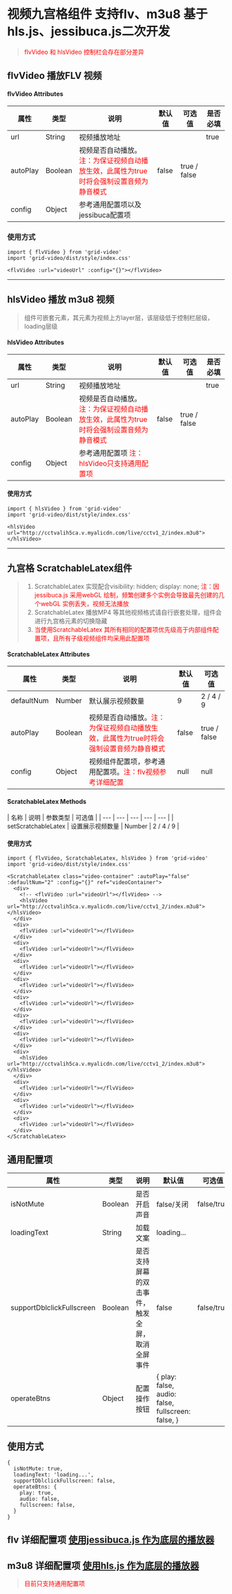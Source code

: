 <!--
 * @Description: 请输入当前文件描述
 * @Author: @Xin (834529118@qq.com)
 * @Date: 2021-10-12 20:32:08
 * @LastEditTime: 2022-01-13 15:26:21
 * @LastEditors: @Xin (834529118@qq.com)
-->
# 视频九宫格组件 支持flv、m3u8 基于hls.js、jessibuca.js二次开发
>  <font color="red">flvVideo 和 hlsVideo 控制栏会存在部分差异</font>
## flvVideo 播放FLV 视频
#### flvVideo Attributes
| 属性 | 类型 | 说明 | 默认值 | 可选值 | 是否必填 |
| --- | --- | --- | --- | --- | --- |
| url | String | 视频播放地址 |  | | true |
| autoPlay | Boolean | 视频是否自动播放。<font color="red">注：为保证视频自动播放生效，此属性为true时将会强制设置音频为静音模式</font> | false | true / false |
| config | Object | 参考通用配置项以及jessibuca配置项 |  |  |
### 使用方式
```
import { flvVideo } from 'grid-video'
import 'grid-video/dist/style/index.css'

<flvVideo :url="videoUrl" :config="{}"></flvVideo>
```
_________________
## hlsVideo 播放 m3u8 视频
> 组件可嵌套元素，其元素为视频上方layer层，该层级低于控制栏层级，loading层级
#### hlsVideo Attributes
| 属性 | 类型 | 说明 | 默认值 | 可选值 | 是否必填 |
| --- | --- | --- | --- | --- | --- |
| url | String | 视频播放地址 |  | | true |
| autoPlay | Boolean | 视频是否自动播放。<font color="red">注：为保证视频自动播放生效，此属性为true时将会强制设置音频为静音模式</font> | false | true / false |
| config | Object | 参考通用配置项 <font color="red">注：hlsVideo只支持通用配置项</font> |  |  |
#### 使用方式
```
import { hlsVideo } from 'grid-video'
import 'grid-video/dist/style/index.css'

<hlsVideo url="http://cctvalih5ca.v.myalicdn.com/live/cctv1_2/index.m3u8"></hlsVideo>
```
_________________

## 九宫格 ScratchableLatex组件
>1. ScratchableLatex 实现配合visibility: hidden; display: none; <font color="red">注：因jessibuca.js 采用webGL 绘制，频繁创建多个实例会导致最先创建的几个webGL 实例丢失，视频无法播放</font>
>2. ScratchableLatex 播放MP4 等其他视频格式请自行嵌套处理，组件会进行九宫格元素的切换隐藏
>3. <font color="red">当使用ScratchableLatex 其所有相同的配置项优先级高于内部组件配置项，且所有子级视频组件均采用此配置项</font>
#### ScratchableLatex Attributes
| 属性 | 类型 | 说明 | 默认值 | 可选值 |
| --- | --- | --- | --- | --- |
| defaultNum | Number | 默认展示视频数量 | 9 | 2 / 4 / 9 |
| autoPlay | Boolean | 视频是否自动播放。<font color="red">注：为保证视频自动播放生效，此属性为true时将会强制设置音频为静音模式</font> | false | true / false |
| config | Object | 视频组件配置项，参考通用配置项。<font color="red">注：flv视频参考详细配置</font> | null | null |


#### ScratchableLatex Methods
| 名称 | 说明 | 参数类型 | 可选值 |
| --- | --- | --- | --- | --- |
| setScratchableLatex | 设置展示视频数量 | Number | 2 / 4 / 9 |
#### 使用方式
```
import { flvVideo, ScratchableLatex, hlsVideo } from 'grid-video'
import 'grid-video/dist/style/index.css'

<ScratchableLatex class="video-container" :autoPlay="false" :defaultNum="2" :config="{}" ref="videoContainer">
  <div>
    <!-- <flvVideo :url="videoUrl"></flvVideo> -->
    <hlsVideo url="http://cctvalih5ca.v.myalicdn.com/live/cctv1_2/index.m3u8"></hlsVideo>
  </div>
  <div>
    <flvVideo :url="videoUrl"></flvVideo>
  </div>
  <div>
    <flvVideo :url="videoUrl"></flvVideo>
  </div>
  <div>
    <flvVideo :url="videoUrl"></flvVideo>
  </div>
  <div>
    <flvVideo :url="videoUrl"></flvVideo>
  </div>
  <div>
    <flvVideo :url="videoUrl"></flvVideo>
  </div>
  <div>
    <flvVideo :url="videoUrl"></flvVideo>
  </div>
  <div>
    <flvVideo :url="videoUrl"></flvVideo>
  </div>
  <div>
    <hlsVideo url="http://cctvalih5ca.v.myalicdn.com/live/cctv1_2/index.m3u8"></hlsVideo>
  </div>
  <div>
    <flvVideo :url="videoUrl"></flvVideo>
  </div>
  <div>
    <flvVideo :url="videoUrl"></flvVideo>
  </div>
  <div>
    <flvVideo :url="videoUrl"></flvVideo>
  </div>
</ScratchableLatex>
```

## 通用配置项

| 属性 | 类型 | 说明 | 默认值 | 可选值 |
| --- | --- | --- | --- | --- |
| isNotMute | Boolean | 是否开启声音 | false/关闭 | false/true |
| loadingText | String | 加载文案 | loading... |  |
| supportDblclickFullscreen | Boolean | 是否支持屏幕的双击事件，触发全屏，取消全屏事件 | false | false/true |
| operateBtns | Object | 配置操作按钮 | { play: false, audio: false, fullscreen: false, } |  |
## 使用方式
```
{
  isNotMute: true,
  loadingText: 'loading...',
  supportDblclickFullscreen: false,
  operateBtns: {
    play: true,
    audio: false,
    fullscreen: false,
  }
}
```

## flv 详细配置项  [使用jessibuca.js 作为底层的播放器 ](http://jessibuca.monibuca.com/api.html#container)

## m3u8 详细配置项 [使用hls.js 作为底层的播放器](https://colinrds.gitbooks.io/myapi/content/hlsjsapi.html)

> <font color="red">目前只支持通用配置项</font>

